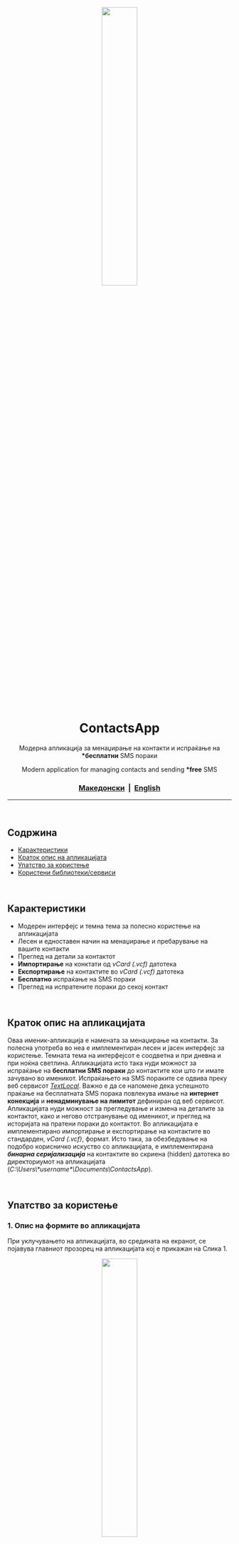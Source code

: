 <p align="center">
    <img width=40% src="img/ContactApp_logo.jpg?raw=true">
</p>

<h1 align="center">ContactsApp</h1>
<p align="center">Модерна апликација за менаџирање на контакти и испраќање на <b>*бесплатни</b> SMS пораки</p>
<p align="center">Modern application for managing contacts and sending <b>*free</b> SMS</p>

<div align="center">
    <h3>
        <span><a href="#Содржина">Македонски</a></span>
        <span>&nbsp;|&nbsp;<span>
        <span><a href="#table-of-contents">English</a></span>
    </h3>
</div>

---

<br>

## Содржина

- [Карактеристики](#Карактеристики)
- [Краток опис на апликацијата](#Краток-опис-на-апликацијата)
- [Упатство за користење](#Упатство-за-користење)
- [Користени библиотеки/сервиси](#Користени-библиотекисервиси)

<br>

## Карактеристики
- Модерен интерфејс и темна тема за полесно користење на апликацијата
- Лесен и едноставен начин на менаџирање и пребарување на вашите контакти
- Преглед на детали за контактот
- **Импортирање** на конктати од *vCard (.vcf)* датотека
- **Експортирање** на контактите во *vCard (.vcf)* датотека
- **Бесплатно** испраќање на SMS пораки
- Преглед на испратените пораки до секој контакт

<br>

## Краток опис на апликацијата
Оваа именик-апликација е намената за менаџирање на контакти. За полесна употреба во неа е имплементиран лесен и јасен интерфејс за користење. Темната тема на интерфејсот е соодветна и при дневна и при ноќна светлина. Апликацијата исто така нуди можност за испраќање на **бесплатни SMS пораки** до контактите кои што ги имате зачувано во именикот. Испраќањето на SMS пораките се одвива преку веб сервисот <a href="https://www.textlocal.com" target="_blank"><i>TextLocal</i></a>. Важно е да се напомене дека успешното праќање на бесплатната SMS порака повлекува имање на **интернет конекција** и **ненадминување на лимитот** дефиниран од веб сервисот. Апликацијата нуди можност за прегледување и измена на деталите за контактот, како и негово отстранување од именикот, и преглед на историјата на пратени пораки до контактот. Во апликацијата е имплементирано импортирање и експортирање на контактите во стандарден, *vCard (.vcf)*, формат. Исто така, за обезбедување на подобро корисничко искуство со апликацијата, е имплементирана **_бинарна серијализација_** на контактите во скриена (hidden) датотека во директориумот на апликацијата (*C:\Users\\\*username\*\Documents\ContactsApp*). 

<br>

## Упатство за користење

### 1. Опис на формите во апликацијата
При уклучувањето на апликацијата, во средината на екранот, се појавува главниот прозорец на апликацијата кој е прикажан на Слика 1.

<p align="center">
    <img width=40% src="img/slika1.jpg?raw=true"> <br>
    <i>Слика 1: Главен прозорец на апликацијата</i>
</p>

Овде на корисникот му се прикажуваат сите контакти кои што ги има, доколку нема внесено се прикажува соодветната лабела, како и поле за пребарување и копче за додавање на нов контакт. Полето за пребарување е оневозможено доколку нема додадено ниеден контакт во листата.
Во рамките на главниот прозорец, на почетниот дел е прикажано мени со 3 подкатегории (*File, Edit, Help*) чии функционалности се прикажани во продолжение.

<p align="center">
    <img width=20% src="img/slika2.jpg?raw=true"> 
    <img width=30% src="img/slika3.jpg?raw=true">
    <img width=20% src="img/slika4.jpg?raw=true"> <br>
    <span><i>Слика 2, 3, 4: Функционалности на менито</i></span>
</p>

Исто така експортирањето и бришењето на сите контакти се оневозможени доколку нема контакти во листата.

Со клик на копчето *Add Contact* се отвара нова форма (Слика 5) во која во означените полиња се внесуваат податоците за контактот и опционално се внесува E-mail адреса и се избира слика. 

<p align="center">
    <img width=30% src="img/slika5.jpg?raw=true"> <br>
    <span><i>Слика 5: Форма за додавање на нов контакт</i></span>
</p>

На секое поле е додадена валидација со помош на *ErrorProvider* контрола во случај ако задолжителни податоци недостасуваат или не се внесени во точниот формат. 

При клик на контакт (Слика 6) се отвара нова форма во која се прикажани деталите за корисникот и 3 копчиња.

<p align="center">
    <img width=30% src="img/slika1-1.jpg?raw=true"> 
    <img width=30% src="img/slika7.jpg?raw=true"> 
    <img width=30% src="img/slika7-1.jpg?raw=true"> <br>
    <span><i>Слика 6: Избор на контакт и отварање на формата со деталите за контактот и нивна промена</i></span>
</p>

Прикажаните копчиња овозможуваат **бришење на контактот, преглед и праќање на SMS пораки**. Со двоен лев клик на некое од полињата се влегува во **режим на промена** и сите други полиња и копчиња се оневозможени се додека не се кликне прикажаното копче Save за зачувување на промената. Исто така и за овие полиња е додадена валидација со помош на *ErrorProvider* контролата.

Со клик на копчето *Send a message*, на корисникот му се прикажува форма (Слика 7) во која го внесува **испраќачот** во првото поле, а додека во второто поле ја внесува **пораката**.

<p align="center">
    <img width=30% src="img/slika8.jpg?raw=true"> <br>
    <span><i>Слика 7: Форма за праќање на SMS порака</i></span>
</p>

Пораката се испраќа со клик на копчето *Send* и се добива соодветен одговор дали праќањето е успешно или не.

Испратените пораки, на корисникот, му се прикажуваат со клик на копчето *Sent messages* каде што во нова форма (Слика 8) се листаат сите пораки кои што се пратени до тој контакт. Исто така при избор на некоја порака, во нов поглед, се прикажуваат информациите за неа (Слика 8).

<p align="center">
    <img width=30% src="img/slika9.jpg?raw=true"> 
    <img width=30% src="img/slika9-1.jpg?raw=true"> 
    <img width=30% src="img/slika9-2.jpg?raw=true"> <br>
    <span><i>Слика 8: Форма за листање на пратените пораки и прикажување на детали за порака</i></span>
</p>

Дополнително, на корисникот му е дозволено да ја избрише пораката од листата на пратени пораки.

### 2. Опис на имплементацијата
За чување на контактите, е употребена мапа `SortedDictionary<char, HashSet<ContactEntry>>()` во која **клучевите** се карактери (букви од азбуката) а **вредностите** се множества `HashSet` од тип `ContactEntry`. Уникатноста во рамките на едно множество е обезбедена со `IEqualityComparer<ContactEntry> TelephoneComparer` кој што обезбедува уникатност по телефонскиот број на контактите. Исто така е обезбедена и уникатност на контактите во целата мапа со помош на методот *IsDuplicate()* чија имплементација е следната:

```c#
private bool IsDuplicate(string number, bool importing = false)
{
    foreach (var entry in Contacts)
    {
        foreach (var usr in entry.Value)
        {
            if (usr.TelephoneNumber.Equals(number))
            {
                if (!importing)
                    MessageBox.Show(
                        "You have this number saved with different name.\n" +
                        $"Here are the informations: {usr} {usr.TelephoneNumber}",
                        "Found duplicate",
                        MessageBoxButtons.OK, MessageBoxIcon.Warning);
                    return true;
            }
        }
    }
    
    return false;
}
```

Импортирањето и експортирањето на контактите е направено со помош на библиотеката **MixERP.Net.VCards**. Импортирањето најпрво започнува со избор на датотеката која што ќе се импортира со помош на **OpenFileDialog**:
```c#
var dialog = new OpenFileDialog();
dialog.Filter = "VCard files (*.vcf) | *.vcf";
dialog.Title = "Choose a VCard file to import";

if (dialog.ShowDialog() == DialogResult.OK)
{
    vcardPath = dialog.FileName;
    Console.WriteLine($"[{vcardPath}] was picked.");
}
else
{
    Console.WriteLine("File choosing was canceled!");
    return;
}
```

Потоа, избраната датотека се парсира со помош на библиотеката чиј метод, како резултат, враќа `IEnumerable<VCard>`. Од вратениот резултат, со изминување на колекцијата, се креираат контактите

```c#
ContactEntry contact = null;
.
.
.
contact = new ContactEntry()
{
    FirstName = DecodeQuotedPrintable(vcard.FirstName.Trim()),
    LastName = DecodeQuotedPrintable(vcard.LastName.Trim()),
    TelephoneNumber = number.Trim(),
    Email = email.EmailAddress.Trim(),
    ImageBase64 = photoString
};
```
а потоа и се додаваат во мапата од контакти

```c#
.
.
.
if (Contacts.ContainsKey(key))
{
    Contacts[key].Add(contact);
}
else
{
    Contacts[key] = new HashSet<ContactEntry>(ContactEntry.TelephoneComparer);
    Contacts[key].Add(contact);
}

```

Помошниот методот **DecodeQuotedPrintable()** со имплементација

```c#
public string DecodeQuotedPrintable(string encoded)
{
    if (!Regex.IsMatch(encoded, @"^(=[0-9a-f]{2}){1,}", RegexOptions.IgnoreCase))
        return encoded;

    var output = new List<byte>();

    for (int i = 0; i < encoded.Length; i++)
    {
        if (encoded[i] == '=')
        {
            var sHex = encoded.Substring(i + 1, 2);
            var hex = Convert.ToInt32(sHex, 16);
            var b = Convert.ToByte(hex);
            output.Add(b);
            i += 2;
        }
    }

    return Encoding.UTF8.GetString(output.ToArray());
}
```

врши декодирање на **специјалните знаци** (мак азбука и други non-ASCII карактери) кои што енкодирани во *QuotedPrintable* формат.

При експортирање, најпрво се врши проверка (и креирање) доколку работниот фолдер на апликацијата не постои. Потоа, се изминуват сите контакти од кои се креира објект од класата `VCard` кој подоцна ќе биде искористен од библиотеката за да се запише контактот во датотеката.

```c#
var vcard = new VCard()
{
    Version = VCardVersion.V2_1,
    FirstName = contact.FirstName,
    LastName = contact.LastName,
    Telephones = new List<Telephone>()
    {
        new Telephone()
        {
            Number = contact.TelephoneNumber,
            Type = TelephoneType.Cell
        }
    },
    Emails = new List<Email>()
    {
        new Email()
        {
            EmailAddress = contact.Email,
            Type = EmailType.Smtp
        }
    },
    Photo = new Photo(true, "JPEG", contact.ImageBase64)
};
```

Испраќањето на SMS пораката се прави преку HTTP/S протоколот и се комуницира со веб сервисот *TextLocal*. Најпрво се крера URL адресата

```c#
var number = $"00389 {SelectedContact.TelephoneNumber.Substring(1)}";
Message = txtMessage.Text;
Sender = txtBoxSender.Text.Trim();

var url =
    "https://api.txtlocal.com/send/?" +
    "apikey=" + ApiKey +
    "&numbers=" + number +
    "&message=" + Message +
    "&sender=" + Sender;
```

со соодветната порака, испраќач и број на која се испраќа HTTP PUSH барање до веб сервисот.

```c#
.
.
.
objRequest.Method = "POST";
objRequest.ContentLength = Encoding.UTF8.GetByteCount(url);
objRequest.ContentType = "application/x-www-form-urlencoded";

try
{
    using (var myWriter = new StreamWriter(objRequest.GetRequestStream()))
    {
        myWriter.Write(url);
    }
    Date = DateTime.Now;
}
.
.
.
```
Добиениот HTTP одговор се запишува во променливата `string result`

```c#
var objResponse = objRequest.GetResponse() as HttpWebResponse;
if (objResponse == null)
    return string.Empty;

using (var sr = new StreamReader(objResponse.GetResponseStream()))
{
    result = sr.ReadToEnd();
}
```

<br>

## Користени библиотеки/сервиси
Во рамките на нашиот проект беа искористени една надворешна библиотека (**MixERP.Net.VCards** како NuGet пакет) и еден веб сервис (**TextLocal**).

1. <a href="https://github.com/mixerp/MixERP.Net.VCards" target="_blank"><b>MixERP.Net.VCards</b></a> - за импортирање/експортирање на контактите
2. <a href="https://www.textlocal.com" target="_blank"><b>TextLocal</b></a> - за испраќање на SMS пораки

<br>

**Изработено од:**
1. [Костадин Крстев](https://github.com/krstevkoki) 161 169
2. [Јован Наков](https://github.com/jovannakov) 161 195

<p><i>*Бесплатните SMS пораки се лимитирани на приближно 20 од страна на веб сервисот за праќање на истите</i></p>

---
---
## Table of Contents

- [Features](#features)
- [Brief description of the application](#brief-description-of-the-application)
- [User manual](#user-manual)
- [Third-party libraries/services](#third-party-librariesservices)

<br>

## Features
- Modern interface and dark theme for better usability
- Simple and easy way for managing and searching your contacts
- Contact details overview
- **Import** contacts from *vCard (.vcf)* file
- **Export** contacts to *vCard (.vcf)* file
- Send **Free** SMS
- Sent messages overview for every contact

<br>

## Brief description of the application
This contacts-application is intended for managing contacts. For easier use, an easy and clean interface is implemented. The dark theme of the interface is appropriate for both daylight and night light. The application also offers the option of sending **free SMS** to the contacts that you have stored in the contact list. Sending SMS takes place via the <a href="https://www.textlocal.com" target="_blank"> <i>TextLocal</i></a> web service. It is important to note that the successful sending of a free SMS entails the existence of an **Internet connection** and **not exceeding the limit** defined by the web service. The application provides the ability to view and edit contact details, as well as remove it from the contact list, and view the history of sent messages to the contact. In the application, importing and exporting contacts in standard, *vCard (.vcf)* format, is implemented. Also, in order to provide a better user experience with the application, **_binary serialization_** of the contacts is implemented in a hidden file in the application directory (*C:\Users\\\*username\*\Documents\ContactsApp*). 
<br>

## User manual

### 1. Description of the forms in the application
When the application is started, in the middle of the screen, the main application window appears, which is shown in Figure 1.

<p align="center">
    <img width=40% src="img/slika1.jpg?raw=true"> <br>
    <i>Figure 1: Main application window</i>
</p>

Here the user is shown all the contacts that he/she has, if no contacts are added a corresponding label is displayed, a search box and a button to add a new contact. The search field is disabled if no contact has been added to the list. Within the main window, the home screen shows a menu of 3 subcategories (*File, Edit, Help*) whose functions are shown below.

<p align="center">
    <img width=20% src="img/slika2.jpg?raw=true"> 
    <img width=30% src="img/slika3.jpg?raw=true">
    <img width=20% src="img/slika4.jpg?raw=true"> <br>
    <span><i>Figure 2, 3, 4: Menu functions</i></span>
</p>

Also, exporting and deleting all contacts is disabled if there are no contacts in the list.

By clicking on the *Add Contact* button, a new form is opened (Figure 5) in which the contact information is entered in the marked fields and, optionally, an e-mail address is entered or an image is selected.

<p align="center">
    <img width=30% src="img/slika5.jpg?raw=true"> <br>
    <span><i>Figure 5: New contact form</i></span>
</p>

Validation is added to each field using *ErrorProvider* control, in case the mandatory data is missing or not entered in the correct format.

When clicking on a contact (Figure 6), a new form is displayed showing user details and 3 buttons.

<p align="center">
    <img width=30% src="img/slika1-1.jpg?raw=true"> 
    <img width=30% src="img/slika7.jpg?raw=true"> 
    <img width=30% src="img/slika7-1.jpg?raw=true"> <br>
    <span><i>Figure 6: Choosing a contact and opening the form with contact details and editing them</i></span>
</p>

The displayed buttons allow **to delete the contact, view and send SMS messages**. Double-click on one of the fields enters **editing mode **and all other fields and buttons are disabled until the displayed *Save* button is clicked to save the changes. Also, validation is added to these fields by using the *ErrorProvider* control.

By clicking the *Send a message* button, the user is presented with a form (Figure 7) in which the **sender** is entered in the first field, while in the second field the **message** is entered.

<p align="center">
    <img width=30% src="img/slika8.jpg?raw=true"> <br>
    <span><i>Figure 7: Send a SMS Form</i></span>
</p>

The message is sent by clicking the *Send* button and getting the appropriate answer whether the sending is successful or not.

Sent messages, to the user are displayed, by clicking the *Sent messages* button where in the new form (Figure 8) are listted all messages that are sent to that contact. Also, when selecting a message, the information about it is displayed in a new view (Figure 8).

<p align="center">
    <img width=30% src="img/slika9.jpg?raw=true"> 
    <img width=30% src="img/slika9-1.jpg?raw=true"> 
    <img width=30% src="img/slika9-2.jpg?raw=true"> <br>
    <span><i>Figure 8: A form for listing sent messages and displaying message details</i></span>
</p>

Additionally, the user is allowed to delete the message from the list of sent messages.

### 2. Description of the implementation
For contacts storing, a `SortedDictionary<char, HashSet <ContactEntry>>()` map is used, in which **keys** are characters (alphabet letters) and **values** are `HashSet` sets of type `ContactEntry`. The uniqueness within a set is provided by `IEqualityComparer<ContactEntry> TelephoneComparer`, which ensures the uniqueness of the phone number of the contacts. It is also ensured the uniqueness of contacts in the entire map using the *IsDuplicate()* method, whose implementation is given below:

```c#
private bool IsDuplicate(string number, bool importing = false)
{
    foreach (var entry in Contacts)
    {
        foreach (var usr in entry.Value)
        {
            if (usr.TelephoneNumber.Equals(number))
            {
                if (!importing)
                    MessageBox.Show(
                        "You have this number saved with different name.\n" +
                        $"Here are the informations: {usr} {usr.TelephoneNumber}",
                        "Found duplicate",
                        MessageBoxButtons.OK, MessageBoxIcon.Warning);
                    return true;
            }
        }
    }
    
    return false;
}
```

Importing and exporting contacts is done with the help of the library **MixERP.Net.VCards**. The importing starts with the selection of the file that will be imported using **OpenFileDialog**:

```c#
var dialog = new OpenFileDialog();
dialog.Filter = "VCard files (*.vcf) | *.vcf";
dialog.Title = "Choose a VCard file to import";

if (dialog.ShowDialog() == DialogResult.OK)
{
    vcardPath = dialog.FileName;
    Console.WriteLine($"[{vcardPath}] was picked.");
}
else
{
    Console.WriteLine("File choosing was canceled!");
    return;
}
```

Then, the selected file is parsed using a library whose method returns `IEnumerable<VCard>` as a result. From the returned result, with iteration, contacts are created

```c#
ContactEntry contact = null;
.
.
.
contact = new ContactEntry()
{
    FirstName = DecodeQuotedPrintable(vcard.FirstName.Trim()),
    LastName = DecodeQuotedPrintable(vcard.LastName.Trim()),
    TelephoneNumber = number.Trim(),
    Email = email.EmailAddress.Trim(),
    ImageBase64 = photoString
};
```
and then are added to the map.

```c#
.
.
.
if (Contacts.ContainsKey(key))
{
    Contacts[key].Add(contact);
}
else
{
    Contacts[key] = new HashSet<ContactEntry>(ContactEntry.TelephoneComparer);
    Contacts[key].Add(contact);
}

```

Auxiliary method **DecodeQuotedPrintable()** with implementation:

```c#
public string DecodeQuotedPrintable(string encoded)
{
    if (!Regex.IsMatch(encoded, @"^(=[0-9a-f]{2}){1,}", RegexOptions.IgnoreCase))
        return encoded;

    var output = new List<byte>();

    for (int i = 0; i < encoded.Length; i++)
    {
        if (encoded[i] == '=')
        {
            var sHex = encoded.Substring(i + 1, 2);
            var hex = Convert.ToInt32(sHex, 16);
            var b = Convert.ToByte(hex);
            output.Add(b);
            i += 2;
        }
    }

    return Encoding.UTF8.GetString(output.ToArray());
}
```

decodes **special characters** (macedonian alphabet and other non-ASCII characters) encoded in *QuotedPrintable* format.

When exporting, first a check (and creation) is done for the application's working directory. Then, the contacts in the map are iterated from which a `VCard` object is created, which will later be used by the library to write the contact in the file.

```c#
var vcard = new VCard()
{
    Version = VCardVersion.V2_1,
    FirstName = contact.FirstName,
    LastName = contact.LastName,
    Telephones = new List<Telephone>()
    {
        new Telephone()
        {
            Number = contact.TelephoneNumber,
            Type = TelephoneType.Cell
        }
    },
    Emails = new List<Email>()
    {
        new Email()
        {
            EmailAddress = contact.Email,
            Type = EmailType.Smtp
        }
    },
    Photo = new Photo(true, "JPEG", contact.ImageBase64)
};
```

Sending the SMS is done through the HTTP/S protocol for communication with the web service *TextLocal*. First, the URL is created

```c#
var number = $"00389 {SelectedContact.TelephoneNumber.Substring(1)}";
Message = txtMessage.Text;
Sender = txtBoxSender.Text.Trim();

var url =
    "https://api.txtlocal.com/send/?" +
    "apikey=" + ApiKey +
    "&numbers=" + number +
    "&message=" + Message +
    "&sender=" + Sender;
```

with the corresponding message, the sender and the number to which the HTTP PUSH Request is sent to the web service.

```c#
.
.
.
objRequest.Method = "POST";
objRequest.ContentLength = Encoding.UTF8.GetByteCount(url);
objRequest.ContentType = "application/x-www-form-urlencoded";

try
{
    using (var myWriter = new StreamWriter(objRequest.GetRequestStream()))
    {
        myWriter.Write(url);
    }
    Date = DateTime.Now;
}
.
.
.
```

The received HTTP Response is written to the `string result` variable

```c#
var objResponse = objRequest.GetResponse() as HttpWebResponse;
if (objResponse == null)
    return string.Empty;

using (var sr = new StreamReader(objResponse.GetResponseStream()))
{
    result = sr.ReadToEnd();
}
```

<br>

## Third-party libraries/services
Within our project, we used one third-party library (**MixERP.Net.VCards** as a NuGet package) and one web service (**TextLocal**).

1. <a href="https://github.com/mixerp/MixERP.Net.VCards" target="_blank"><b>MixERP.Net.VCards</b></a> - import/export for the contacts
2. <a href="https://www.textlocal.com" target="_blank"><b>TextLocal</b></a> - for SMS sending

**Made by:**
1. [Kostadin Krstev](https://github.com/krstevkoki) 161 169
2. [Jovan Nakov](https://github.com/jovannakov) 161 195

<p><i>*Free SMS is limited to approximately 20 by the web service used for sending them<i></p>
